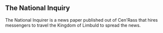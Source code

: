 ## The National Inquiry
The National Inquirer is a news paper published out of Cen'Rass that hires messengers to travel the Kingdom of Limbuld to spread the news.  